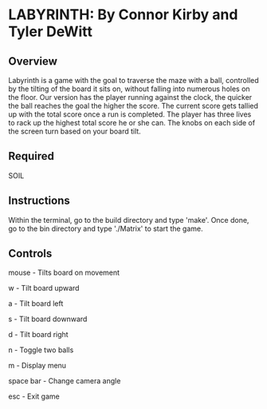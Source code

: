LABYRINTH: By Connor Kirby and Tyler DeWitt
===========================================

Overview
--------

  Labyrinth is a game with the goal to traverse the maze with a ball, controlled by the tilting of the board it sits on, without falling into numerous holes on the floor.
Our version has the player running against the clock, the quicker the ball reaches the goal the higher the score. The current score gets tallied up with the total score once a run is completed. The player has three lives to rack up the highest total score he or she can. The knobs on each side of the screen turn based on your board tilt.

Required
--------

SOIL

Instructions
------------

Within the terminal, go to the build directory and type 'make'. Once done, go to the bin directory and type './Matrix' to start the game.

Controls
--------

mouse - Tilts board on movement

w - Tilt board upward

a - Tilt board left

s - Tilt board downward

d - Tilt board right

n - Toggle two balls

m - Display menu

space bar - Change camera angle

esc - Exit game

